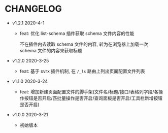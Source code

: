 # CHANGELOG

* v1.2.1 2020-4-1

  * feat: 优化 list-schema 插件获取 schema 文件内容的性能
    
    不在插件内去读取 schema 文件的内容, 转为在浏览器上加载一次 schema 文件的内容来获取标题

* v1.2.0 2020-3-25

  * feat: 基于 svrx 插件机制, 在 `/_ls` 路由上列出页面配置文件列表

* v1.1.0 2020-3-24

  * feat: 增加新建页面配置文件的脚手架(文件名/标题/接口/表格列字段/各操作按钮是否开启/匹批量操作是否开启/查询面板是否开启/工具栏新增按钮是否开启)

* v1.0.0 2020-3-21

  * 初始版本